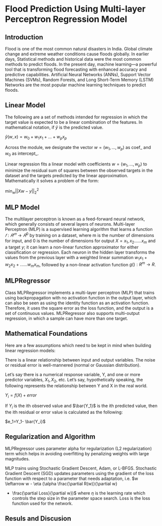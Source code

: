 # Flood Prediction Using Multi-layer Perceptron Regression Model
## Introduction
Flood is one of the most common natural disasters in India. Global climate change and extreme weather conditions cause floods globally. In earlier days, Statistical methods and historical data were the most common methods to predict floods. In the present day, machine learning—a powerful tool that is transforming flood forecasting with enhanced accuracy and predictive capabilities. Artificial Neural Networks (ANNs), Support Vector Machines (SVMs), Random Forests, and Long Short-Term Memory (LSTM) Networks are the most popular machine learning techniques to predict floods. 
## Linear Model
The following are a set of methods intended for regression in which the target value is expected to be a linear combination of the features. In mathematical notation, if $\hat{y}$  is the predicted value.
 
 $\hat{y}(w, x) = w_0 + w_1 x_1 + ... + w_p x_p$

 Across the module, we designate the vector $w = (w_1,..., w_p)$  as coef_ and $w_0$ as intercept_.

 Linear regression fits a linear model with coefficients $w = (w_1, ..., w_p)$   to minimize the residual sum of squares between the observed targets in the dataset and the targets predicted by the linear approximation. Mathematically it solves a problem of the form:

 $\min_{w} || X w - y||_2^2$

## MLP Model
The multilayer perceptron is known as a feed-forward neural network, which generally consists of several layers of neurons. Multi-layer Perceptron (MLP) is a supervised learning algorithm that learns a function  $𝑓:𝑅^𝑚 \to 𝑅^0$ by training on a dataset, where m is the number of dimensions for input, and 0 is the number of dimensions for output $X=x_1,x_2......x_m$ and a target $y$; it can learn a non-linear function approximator for either classification or regression. Each neuron in the hidden layer transforms the values from the previous layer with a weighted linear summation $w_1x_1 +w_2x_2+......w_mx_m$, followed by a non-linear activation function $g(): R^m \to R$.
## MLPRegressor
Class MLPRegressor implements a multi-layer perceptron (MLP) that trains using backpropagation with no activation function in the output layer, which can also be seen as using the identity function as an activation function. Therefore, it uses the square error as the loss function, and the output is a set of continuous values.
MLPRegressor also supports multi-output regression, in which a sample can have more than one target.

## Mathematical Foundations
 Here are a few assumptions which need to be kept in mind when building linear regression models:

There is a linear relationship between input and output variables.
The noise or residual error is well-mannered (normal or Gaussian distribution).

Let’s say there is a numerical response variable, Y, and one or more predictor variables, $X_1, X_2,$ etc. Let’s say, hypothetically speaking, the following represents the relationship between Y and X in the real world.
  
   $Y_i = f(X) + error$
   
If $Y_i$  is the ith observed value and $\bar{Y_1}$  is the ith predicted value, then the ith residual or error value is calculated as the following:

$e_1=Y_1- \bar{Y_i}$
## Regularization and Algorithm
MLPRegressor uses parameter alpha for regularization (L2 regularization) term which helps in avoiding overfitting by penalizing weights with large magnitudes. 

MLP trains using Stochastic Gradient Descent, Adam, or L-BFGS. Stochastic Gradient Descent (SGD) updates parameters using the gradient of the loss function with respect to a parameter that needs adaptation, i.e.
$w \leftarrow w - \eta (\alpha \frac{\partial R(w)}{\partial w}
+ \frac{\partial Loss}{\partial w})$
where 
 $\eta$ is the learning rate which controls the step size in the parameter space search. 
Loss  is the loss function used for the network.

## Resuls and Discusion











